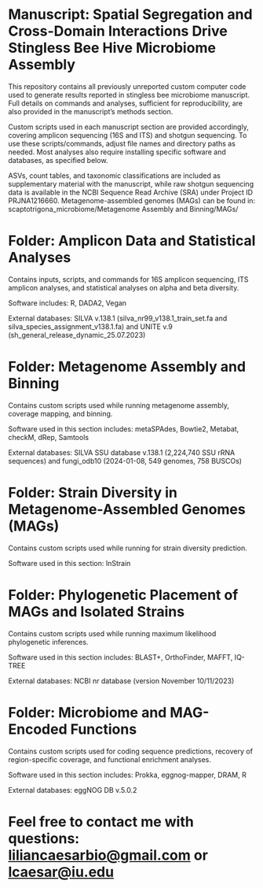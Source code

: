 # Manuscript: Spatial Segregation and Cross-Domain Interactions Drive Stingless Bee Hive Microbiome Assembly

This repository contains all previously unreported custom computer code used to generate results reported in stingless bee microbiome manuscript. Full details on commands and analyses, sufficient for reproducibility, are also provided in the manuscript’s methods section.

Custom scripts used in each manuscript section are provided accordingly, covering amplicon sequencing (16S and ITS) and shotgun sequencing. To use these scripts/commands, adjust file names and directory paths as needed. Most analyses also require installing specific software and databases, as specified below.

ASVs, count tables, and taxonomic classifications are included as supplementary material with the manuscript, while raw shotgun sequencing data is available in the NCBI Sequence Read Archive (SRA) under Project ID PRJNA1216660. Metagenome-assembled genomes (MAGs) can be found in: scaptotrigona_microbiome/Metagenome Assembly and Binning/MAGs/

# Folder: Amplicon Data and Statistical Analyses
Contains inputs, scripts, and commands for 16S amplicon sequencing, ITS amplicon analyses, and statistical analyses on alpha and beta diversity.

Software includes: R, DADA2, Vegan

External databases: SILVA v.138.1 (silva_nr99_v138.1_train_set.fa and silva_species_assignment_v138.1.fa) and UNITE v.9 (sh_general_release_dynamic_25.07.2023)

# Folder: Metagenome Assembly and Binning
Contains custom scripts used while running metagenome assembly, coverage mapping, and binning.

Software used in this section includes: metaSPAdes, Bowtie2, Metabat, checkM, dRep, Samtools

External databases: SILVA SSU database v.138.1 (2,224,740 SSU rRNA sequences) and fungi_odb10 (2024-01-08, 549 genomes, 758 BUSCOs)

# Folder: Strain Diversity in Metagenome-Assembled Genomes (MAGs)
Contains custom scripts used while running for strain diversity prediction.

Software used in this section: InStrain

# Folder: Phylogenetic Placement of MAGs and Isolated Strains
Contains custom scripts used while running maximum likelihood phylogenetic inferences.

Software used in this section includes: BLAST+, OrthoFinder, MAFFT, IQ-TREE

External databases: NCBI nr database (version November 10/11/2023)

# Folder: Microbiome and MAG-Encoded Functions
Contains custom scripts used for coding sequence predictions, recovery of region-specific coverage, and functional enrichment analyses.

Software used in this section includes: Prokka, eggnog-mapper, DRAM, R

External databases: eggNOG DB v.5.0.2

# Feel free to contact me with questions: liliancaesarbio@gmail.com or lcaesar@iu.edu
